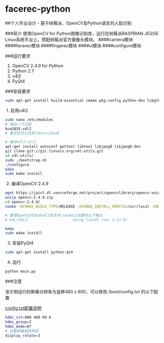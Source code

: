# facerec-python
##个人毕业设计 - 基于树莓派、OpenCV及Python语言的人脸识别

###简介
  使用OpenCV for Python图像识别库，运行在树莓派RASPBIAN JESSIE Linux系统平台上，搭配树莓派官方摄像头模块。
####camera模块
####facerec模块
####fingerec模块
####ui模块
####configure模块
  
###运行要求
  1. OpenCV 2.4.9 for Python
  2. Python 2.7
  3. v4l2
  4. PyQt4
  
###安装要求

  ```bash
  sudo apt-get install build-essential cmake pkg-config python-dev libgtk2.0-dev libgtk2.0 zlib1g-dev libpng-dev libjpeg-dev libtiff-dev libjasper-dev libavcodec-dev swig unzip
  ```

  1. 启用v4l2
  ```bash
  sudo nano /etc/modules
  # 增加一行记录
  bcm2835-v4l2
  # 重启后可以找到/dev/video0
  
  # 编译v4l2-util
  apt-get install autoconf gettext libtool libjpeg8 libjpeg8-dev
  git clone git://git.linuxtv.org/v4l-utils.git
  cd v4l-utils/
  sudo ./bootstrap.sh
  ./configure
  make
  sudo make install
  ```
 
  2. 编译OpenCV 2.4.9
 
  ```bash
  wget https://jaist.dl.sourceforge.net/project/opencvlibrary/opencv-unix/2.4.9/opencv-2.4.9.zip
  unzip opencv-2.4.9.zip
  cd opencv-2.4.9/
  cmake -DCMAKE_BUILD_TYPE=RELEASE -DCMAKE_INSTALL_PREFIX=/usr/local -DBUILD_PERF_TESTS=OFF -DBUILD_opencv_gpu=OFF -DBUILD_opencv_ocl=OFF
  
  # 要使OpenCV开启对v4l2的支持 cmake之后要有以下输出
  # V4L/V4L2:                    Using libv4l (ver 1.13.0)
  
  make
  sudo make install
  ```
  
  3. 安装PyQt4
  ```bash
  sudo apt-get install python-qt4
  ```
  
  4. 运行
  ```bash
  python main.py
  ```
  
###注意
  
  该示例运行的屏幕分辨率为竖屏480 x 800，可以修改 /boot/config.txt 的以下配置
  
  [config.txt配置说明](https://www.raspberrypi.org/documentation/configuration/config-txt.md)
  ```bash
  hdmi_cvt=800 480 60 6
  hdmi_group=2
  hdmi_mode=87
  # 设置屏幕旋转角度
  display_rotate=3
  ```
